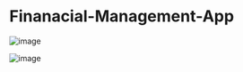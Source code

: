 # Finanacial-Management-App
![image](https://user-images.githubusercontent.com/63510257/125184967-84936000-e23f-11eb-82ec-630bb68d1085.png)

![image](https://user-images.githubusercontent.com/63510257/125184987-98d75d00-e23f-11eb-8aba-f204c22c3bbb.png)
